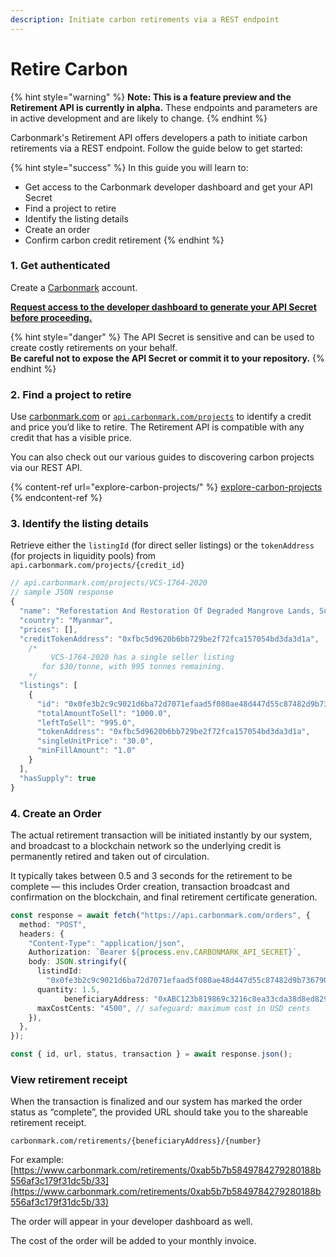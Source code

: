 ```yaml
---
description: Initiate carbon retirements via a REST endpoint
---
```


# Retire Carbon

{% hint style="warning" %}
**Note: This is a feature preview and the Retirement API is currently in alpha.** These endpoints and parameters are in active development and are likely to change.
{% endhint %}

Carbonmark's Retirement API offers developers a path to initiate carbon retirements via a REST endpoint. Follow the guide below to get started:

{% hint style="success" %}
In this guide you will learn to:

* Get access to the Carbonmark developer dashboard and get your API Secret
* Find a project to retire
* Identify the listing details
* Create an order
* Confirm carbon credit retirement
{% endhint %}

### 1. Get authenticated

Create a [Carbonmark](https://carbonmark.com) account.

[**Request access to the developer dashboard to generate your API Secret before proceeding.**](https://share-eu1.hsforms.com/1\_VneTUObQZmJm4kNcRuEoQg3axk)

{% hint style="danger" %}
The API Secret is sensitive and can be used to create costly retirements on your behalf. \
**Be careful not to expose the API Secret or commit it to your repository.**
{% endhint %}

### 2. Find a project to retire

Use [carbonmark.com](http://carbonmark.com) or [`api.carbonmark.com/projects`](https://api.carbonmark.com/#/paths/projects/get) to identify a credit and price you’d like to retire. The Retirement API is compatible with any credit that has a visible price.

You can also check out our various guides to discovering carbon projects via our REST API.

{% content-ref url="explore-carbon-projects/" %}
[explore-carbon-projects](explore-carbon-projects/)
{% endcontent-ref %}

### 3. Identify the listing details

Retrieve either the `listingId` (for direct seller listings) or the `tokenAddress` (for projects in liquidity pools) from `api.carbonmark.com/projects/{credit_id}`

```typescript
// api.carbonmark.com/projects/VCS-1764-2020
// sample JSON response
{
  "name": "Reforestation And Restoration Of Degraded Mangrove Lands, Sustainable Livelihood And Community Development In Myanmar",
  "country": "Myanmar",
  "prices": [],
  "creditTokenAddress": "0xfbc5d9620b6bb729be2f72fca157054bd3da3d1a",
	/*
		 VCS-1764-2020 has a single seller listing
	   for $30/tonne, with 995 tonnes remaining.
	*/
  "listings": [
    {
      "id": "0x0fe3b2c9c9021d6ba72d7071efaad5f080ae48d447d55c87482d9b736790562a",
      "totalAmountToSell": "1000.0",
      "leftToSell": "995.0",
      "tokenAddress": "0xfbc5d9620b6bb729be2f72fca157054bd3da3d1a",
      "singleUnitPrice": "30.0",
      "minFillAmount": "1.0"
    }
  ],
  "hasSupply": true
}
```

### 4. Create an Order

The actual retirement transaction will be initiated instantly by our system, and broadcast to a blockchain network so the underlying credit is permanently retired and taken out of circulation.

It typically takes between 0.5 and 3 seconds for the retirement to be complete — this includes Order creation, transaction broadcast and confirmation on the blockchain, and final retirement certificate generation.

```typescript
const response = await fetch("https://api.carbonmark.com/orders", {
  method: "POST",
  headers: {
    "Content-Type": "application/json",
    Authorization: `Bearer ${process.env.CARBONMARK_API_SECRET}`,
    body: JSON.stringify({
      listindId:
        "0x0fe3b2c9c9021d6ba72d7071efaad5f080ae48d447d55c87482d9b736790562a",
      quantity: 1.5,
			beneficiaryAddress: "0xABC123b819869c3216c8ea33cda38d8ed829e9f1", // optional
      maxCostCents: "4500", // safeguard: maximum cost in USD cents
    }),
  },
});

const { id, url, status, transaction } = await response.json();
```

### View retirement receipt

When the transaction is finalized and our system has marked the order status as “complete”, the provided URL should take you to the shareable retirement receipt.

`carbonmark.com/retirements/{beneficiaryAddress}/{number}`

For example: [https://www.carbonmark.com/retirements/0xab5b7b5849784279280188b556af3c179f31dc5b/33](https://www.carbonmark.com/retirements/0xab5b7b5849784279280188b556af3c179f31dc5b/33)

The order will appear in your developer dashboard as well.

The cost of the order will be added to your monthly invoice.
